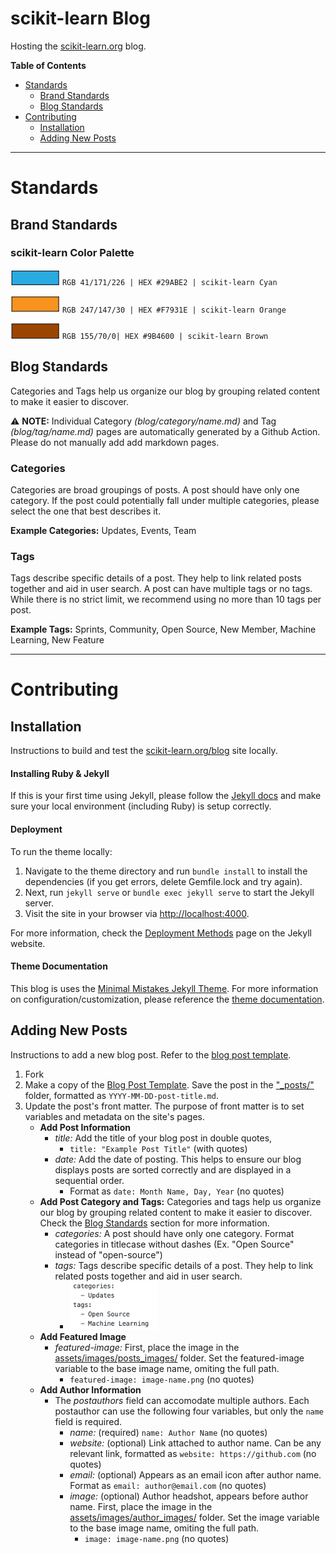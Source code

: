 # scikit-learn Blog
Hosting the [scikit-learn.org](https://scikit-learn.org/stable/) blog.

**Table of Contents**
- [Standards](https://github.com/scikit-learn/blog#standards)     
  - [Brand Standards](https://github.com/scikit-learn/blog#brand-standards)     
  - [Blog Standards](https://github.com/scikit-learn/blog#blog-standards)     
- [Contributing](https://github.com/scikit-learn/blog#contributing)     
  - [Installation](https://github.com/scikit-learn/blog#installation)
  - [Adding New Posts](https://github.com/scikit-learn/blog#adding-new-posts) 
***

# Standards

## Brand Standards

### scikit-learn Color Palette

![#29ABE2 Cyan](/assets/images/brand_images/colorswatch_29ABE2_cyan.png) `RGB 41/171/226 | HEX #29ABE2 | scikit-learn Cyan`

![#F7931E Orange](/assets/images/brand_images/colorswatch_F7931E_orange.png)  `RGB 247/147/30 | HEX #F7931E | scikit-learn Orange`

![#9B4600 Brown](/assets/images/brand_images/colorswatch_9B4600_brown.png) `RGB 155/70/0| HEX #9B4600 | scikit-learn Brown`


## Blog Standards
Categories and Tags help us organize our blog by grouping related content to make it easier to discover.     

:warning: **NOTE:** Individual Category *(blog/category/name.md)* and Tag *(blog/tag/name.md)* pages are automatically generated by a Github Action. Please do not manually add add markdown pages.

### Categories
Categories are broad groupings of posts. A post should have only one category. If the post could potentially fall under multiple categories, please select the one that best describes it.

**Example Categories:** Updates, Events, Team

### Tags
Tags describe specific details of a post. They help to link related posts together and aid in user search. A post can have multiple tags or no tags. While there is no strict limit, we recommend using no more than 10 tags per post.

**Example Tags:** Sprints, Community, Open Source, New Member, Machine Learning, New Feature

***

# Contributing
## Installation

Instructions to build and test the [scikit-learn.org/blog](https://scikit-learn.org/blog) site locally.

#### Installing Ruby & Jekyll

If this is your first time using Jekyll, please follow the [Jekyll docs](https://jekyllrb.com/docs/installation/) and make sure your local environment (including Ruby) is setup correctly.

#### Deployment

To run the theme locally:
1. Navigate to the theme directory and run `bundle install` to install the dependencies (if you get errors, delete Gemfile.lock and try again). 
2. Next, run `jekyll serve` or `bundle exec jekyll serve` to start the Jekyll server.
3. Visit the site in your browser via [http://localhost:4000](http://localhost:4000).

For more information, check the [Deployment Methods](https://jekyllrb.com/docs/deployment-methods/) page on the Jekyll website.

#### Theme Documentation

This blog is uses the [Minimal Mistakes Jekyll Theme](https://github.com/mmistakes/minimal-mistakes). For more information on configuration/customization, please reference the [theme documentation](https://mmistakes.github.io/minimal-mistakes/docs/quick-start-guide/).


## Adding New Posts

Instructions to add a new blog post. Refer to the [blog post template](https://github.com/scikit-learn/blog/blob/main/_posts/templates/2022-01-01-template-post.markdown).

1. Fork 
2. Make a copy of the [Blog Post Template](https://github.com/scikit-learn/blog/blob/main/_posts/templates/2022-01-01-template-post.markdown). Save the post in the ["_posts/"](https://github.com/scikit-learn/blog/blob/main/_posts/) folder, formatted as `YYYY-MM-DD-post-title.md`.
3. Update the post's front matter. The purpose of front matter is to set variables and metadata on the site's pages.
    - **Add Post Information**
        - *title:* Add the title of your blog post in double quotes, 
            - `title: "Example Post Title"` (with quotes)
        - *date:* Add the date of posting. This helps to ensure our blog displays posts are sorted correctly and are displayed in a sequential order.
            - Format as `date: Month Name, Day, Year` (no quotes) 
    - **Add Post Category and Tags:** Categories and tags help us organize our blog by grouping related content to make it easier to discover. Check the [Blog Standards](https://github.com/scikit-learn/blog#blog-standards) section for more information.
        - *categories:* A post should have only one category. Format categories in titlecase without dashes (Ex. "Open Source" instead of "open-source")
        - *tags:* Tags describe specific details of a post. They help to link related posts together and aid in user search.
            - ![categories_tags](/assets/images/brand_images/category_tag.png)
    - **Add Featured Image**
        - *featured-image:* First, place the image in the [assets/images/posts_images/](https://github.com/scikit-learn/blog/tree/main/assets/images/posts_images) folder. Set the featured-image variable to the base image name, omiting the full path. 
            - `featured-image: image-name.png` (no quotes)
    - **Add Author Information**
        - The *postauthors* field can accomodate multiple authors. Each postauthor can use the following four variables, but only the `name` field is required.
            -  *name:* (required) `name: Author Name` (no quotes)
            -  *website:* (optional) Link attached to author name. Can be any relevant link, formatted as `website: https://github.com` (no quotes)
            -  *email:* (optional) Appears as an email icon after author name. Format as `email: author@email.com` (no quotes)
            -  *image:* (optional) Author headshot, appears before author name. First, place the image in the [assets/images/author_images/](https://github.com/scikit-learn/blog/tree/main/assets/images/author_images) folder. Set the image variable to the base image name, omiting the full path. 
                -  `image: image-name.png` (no quotes)
